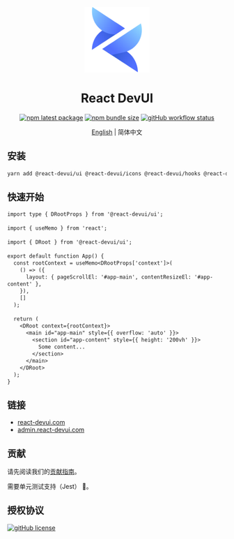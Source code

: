 <p align="center">
  <a href="//react-devui.com" rel="noopener" target="_blank"><img width="150" src="/packages/site/src/assets/logo.svg" alt="DevUI logo"></a>
</p>

<h1 align="center">React DevUI</h1>

<div align="center">

<!-- prettier-ignore-start -->
[![npm latest package](http://img.shields.io/npm/v/@react-devui/ui/latest.svg?style=flat-square)](https://www.npmjs.com/package/@react-devui/ui)
[![npm bundle size](https://img.shields.io/bundlephobia/minzip/@react-devui/ui?style=flat-square)](https://bundlephobia.com/package/@react-devui/ui)
[![gitHub workflow status](https://img.shields.io/github/actions/workflow/status/DevCloudFE/react-devui/main.yml?branch=main&style=flat-square)](https://github.com/DevCloudFE/react-devui/actions/workflows/main.yml)
<!-- prettier-ignore-end -->

</div>
 
 <div align="center">

[English](README.md) | 简体中文

</div>

## 安装

```bash
yarn add @react-devui/ui @react-devui/icons @react-devui/hooks @react-devui/utils
```

## 快速开始

```tsx
import type { DRootProps } from '@react-devui/ui';

import { useMemo } from 'react';

import { DRoot } from '@react-devui/ui';

export default function App() {
  const rootContext = useMemo<DRootProps['context']>(
    () => ({
      layout: { pageScrollEl: '#app-main', contentResizeEl: '#app-content' },
    }),
    []
  );

  return (
    <DRoot context={rootContext}>
      <main id="app-main" style={{ overflow: 'auto' }}>
        <section id="app-content" style={{ height: '200vh' }}>
          Some content...
        </section>
      </main>
    </DRoot>
  );
}
```

## 链接

- [react-devui.com](//react-devui.com)
- [admin.react-devui.com](//admin.react-devui.com)

## 贡献

请先阅读我们的[贡献指南](/CONTRIBUTING.md)。

需要单元测试支持（Jest） 🤝。

## 授权协议

[![gitHub license](https://img.shields.io/github/license/DevCloudFE/react-devui?style=flat-square)](/LICENSE)
